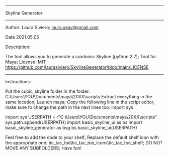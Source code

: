 *************************************************************************

Skyline Generator:

*************************************************************************

Author: Laura Siviero; laura.seav@gmail.com

Date 2021.05.05

Description:

The tool allows you to generate a randomic Skyline (python 2.7);
Tool for Maya;
License: MIT https://github.com/laurasiviero/SkylineGenerator/blob/main/LICENSE

*****************************************************************************
Instructions:

Put the cubic_skyline folder in the folder: C:\Users\YOU\Documents\maya\20XX\scripts
Extract everything in the same location;
Launch maya;
Copy the following line in the script editor, make sure to change the path in the next lines too:
import sys

import sys
USERPATH = r"C:\Users\YOU\Documents\maya\20XX\scripts" 
sys.path.append(USERPATH)
import basic_skyline_ui as bs
import basic_skyline_generator as bsg
bs.basic_skyline_ui(USERPATH)

Feel free to add the code to your shelf;
Replace the default shelf icon with the appropriate one: tic_tac_toe\tic_tac_toe_icons\tic_tac_toe_shelf;
DO NOT MOVE ANY SUBFOLDERS;
Have fun!
